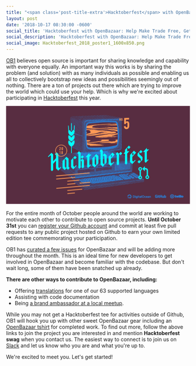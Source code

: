 ```yaml
---
title: "<span class='post-title-extra'>Hacktoberfest</span> with OpenBazaar: <span class='post-title-extra'>Help Make Trade Free,</span> Get Rewards"
layout: post
date: '2018-10-17 08:30:00 -0600'
social_title: 'Hacktoberfest with OpenBazaar: Help Make Trade Free, Get Rewards'
social_description: 'Hacktoberfest with OpenBazaar: Help Make Trade Free, Get Rewards'
social_image: Hacktoberfest_2018_poster1_1600x850.png
---
```


[OB1](https://ob1.io) believes open source is important for sharing knowledge and capability with everyone equally. An important way this works is by sharing the problem (and solution) with as many individuals as possible and enabling us all to collectively bootstrap new ideas and possibilities seemingly out of nothing. There are a ton of projects out there which are trying to improve the world which could use your help. Which is why we're excited about participating in [Hacktoberfest](https://hacktoberfest.digitalocean.com/details) this year.

![Hacktoberfest with OpenBazaar: Help Make Trade Free, Get Rewards](Hacktoberfest_2018_poster1_1600x850.png "Hacktoberfest with OpenBazaar: Help Make Trade Free, Get Rewards")

For the entire month of October people around the world are working to motivate each other to contribute to open source projects. **Until October 31st** you can [register your Github account](https://hacktoberfest.digitalocean.com/details) and commit at least five pull requests to any public project hosted on Github to earn your own limited edition tee commemorating your participation.

OB1 has [curated a few issues](https://github.com/OpenBazaar/openbazaar-go/issues?q=is%3Aissue+is%3Aopen+label%3Ahacktoberfest) for OpenBazaar and will be adding more throughout the month. This is an ideal time for new developers to get involved in OpenBazaar and become familiar with the codebase. But don't wait long, some of them have been snatched up already.

**There are other ways to contribute to OpenBazaar, including:**

- Offering [translations](https://www.transifex.com/ob1/openbazaar/) for one of our 63 supported languages
- Assisting with code documentation
- Being [a brand ambassador at a local meetup](https://openbazaar.org/meet). 

While you may not get a Hacktoberfest tee for activities outside of Github, OB1 will hook you up with other sweet OpenBazaar gear including an [OpenBazaar tshirt](https://openbazaar.com/store/QmcUDmZK8PsPYWw5FRHKNZFjszm2K6e68BQSTpnJYUsML7/openbazaar-t-shirt) for completed work. To find out more, follow the above links to join the project you are interested in and mention **Hacktoberfest swag** when you contact us. The easiest way to connect is to join us on [Slack](https://openbazaar.org/slack) and let us know who you are and what you're up to. 

We're excited to meet you. Let's get started!
